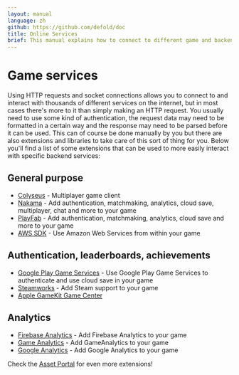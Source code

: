 ```yaml
---
layout: manual
language: zh
github: https://github.com/defold/doc
title: Online Services
brief: This manual explains how to connect to different game and backend services.
---
```

# Game services

Using HTTP requests and socket connections allows you to connect to and interact with thousands of different services on the internet, but in most cases there's more to it than simply making an HTTP request. You usually need to use some kind of authentication, the request data may need to be formatted in a certain way and the response may need to be parsed before it can be used. This can of course be done manually by you but there are also extensions and libraries to take care of this sort of thing for you. Below you'll find a list of some extensions that can be used to more easily interact with specific backend services:

## General purpose
* [Colyseus](https://defold.com/assets/colyseus/) - Multiplayer game client
* [Nakama](https://defold.com/assets/nakama/) - Add authentication, matchmaking, analytics, cloud save, multiplayer, chat and more to your game
* [PlayFab](https://defold.com/assets/playfabsdk/) - Add authentication, matchmaking, analytics, cloud save and more to your game
* [AWS SDK](https://github.com/britzl/aws-sdk-lua) - Use Amazon Web Services from within your game

## Authentication, leaderboards, achievements
* [Google Play Game Services](https://defold.com/assets/googleplaygameservices/) - Use Google Play Game Services to authenticate and use cloud save in your game
* [Steamworks](https://defold.com/assets/steamworks/) - Add Steam support to your game
* [Apple GameKit Game Center](https://defold.com/assets/gamekit/)

## Analytics
* [Firebase Analytics](https://defold.com/assets/googleanalyticsforfirebase/) - Add Firebase Analytics to your game
* [Game Analytics](https://gameanalytics.com/docs/item/defold-sdk) - Add GameAnalytics to your game
* [Google Analytics](https://defold.com/assets/gameanalytics/) - Add Google Analytics to your game

Check the [Asset Portal](https://www.defold.com/assets/) for even more extensions!
